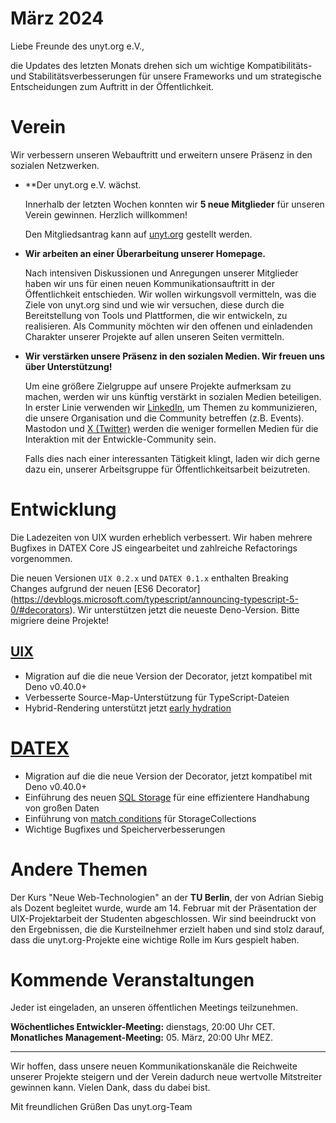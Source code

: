 # März 2024

Liebe Freunde des unyt.org e.V.,

die Updates des letzten Monats drehen sich um wichtige Kompatibilitäts- und Stabilitätsverbesserungen für unsere Frameworks und um strategische Entscheidungen zum Auftritt in der Öffentlichkeit.

# Verein
Wir verbessern unseren Webauftritt und erweitern unsere Präsenz in den sozialen Netzwerken. 

- **Der unyt.org e.V. wächst.
  
	Innerhalb der letzten Wochen konnten wir **5 neue Mitglieder** für unseren Verein gewinnen. Herzlich willkommen!

    Den Mitgliedsantrag kann auf [unyt.org](https://unyt.org/join) gestellt werden.


- **Wir arbeiten an einer Überarbeitung unserer Homepage.**

	Nach intensiven Diskussionen und Anregungen unserer Mitglieder haben wir uns für einen neuen Kommunikationsauftritt in der Öffentlichkeit entschieden. Wir wollen wirkungsvoll vermitteln, was die Ziele von unyt.org sind und wie wir versuchen, diese durch die Bereitstellung von Tools und Plattformen, die wir entwickeln, zu realisieren. Als Community möchten wir den offenen und einladenden Charakter unserer Projekte auf allen unseren Seiten vermitteln.

- **Wir verstärken unsere Präsenz in den sozialen Medien. Wir freuen uns über Unterstützung!**

	Um eine größere Zielgruppe auf unsere Projekte aufmerksam zu machen, werden wir uns künftig verstärkt in sozialen Medien beteiligen. In erster Linie verwenden wir [LinkedIn](https://linkedin.com/company/unyt-org), um Themen zu kommunizieren, die unsere Organisation und die Community betreffen (z.B. Events). Mastodon und [X (Twitter)](https://unyt.org/twitter) werden die weniger formellen Medien für die Interaktion mit der Entwickle-Community sein. 

  Falls dies nach einer interessanten Tätigkeit klingt, laden wir dich gerne dazu ein, unserer Arbeitsgruppe für Öffentlichkeitsarbeit beizutreten.

# Entwicklung
Die Ladezeiten von UIX wurden erheblich verbessert. Wir haben mehrere Bugfixes in DATEX Core JS eingearbeitet und zahlreiche Refactorings vorgenommen.

Die neuen Versionen `UIX 0.2.x` und `DATEX 0.1.x` enthalten Breaking Changes aufgrund der neuen [ES6 Decorator] (https://devblogs.microsoft.com/typescript/announcing-typescript-5-0/#decorators). Wir unterstützen jetzt die neueste Deno-Version. Bitte migriere deine Projekte!

## [UIX](https://github.com/unyt-org/uix/pulls?q=is:closed%20created:%3E=2024-02-01)
* Migration auf die die neue Version der Decorator, jetzt kompatibel mit Deno v0.40.0+
* Verbesserte Source-Map-Unterstützung für TypeScript-Dateien
* Hybrid-Rendering unterstützt jetzt [early hydration](https://docs.unyt.org/manual/uix/rendering-methods#hybrid-rendering)

# [DATEX](https://github.com/unyt-org/datex-core-js-legacy/pulls?q=is:closed%20created:%3E=2024-02-01)
* Migration auf die die neue Version der Decorator, jetzt kompatibel mit Deno v0.40.0+
* Einführung des neuen [SQL Storage](https://github.com/unyt-org/datex-core-js-legacy/pull/90) für eine effizientere Handhabung von großen Daten
* Einführung von [match conditions](https://docs.unyt.org/manual/datex/storage-collections#match-conditions) für StorageCollections
* Wichtige Bugfixes und Speicherverbesserungen

# Andere Themen
Der Kurs "Neue Web-Technologien" an der **TU Berlin**, der von Adrian Siebig als Dozent begleitet wurde, wurde am 14. Februar mit der Präsentation der UIX-Projektarbeit der Studenten abgeschlossen. Wir sind beeindruckt von den Ergebnissen, die die Kursteilnehmer erzielt haben und sind stolz darauf, dass die unyt.org-Projekte eine wichtige Rolle im Kurs gespielt haben.

# Kommende Veranstaltungen 

Jeder ist eingeladen, an unseren öffentlichen Meetings teilzunehmen.

**Wöchentliches Entwickler-Meeting:** dienstags, 20:00 Uhr CET.
**Monatliches Management-Meeting:** 05. März, 20:00 Uhr MEZ.

----------------

Wir hoffen, dass unsere neuen Kommunikationskanäle die Reichweite unserer Projekte steigern und der Verein dadurch neue wertvolle Mitstreiter gewinnen kann. Vielen Dank, dass du dabei bist.

Mit freundlichen Grüßen
Das unyt.org-Team
